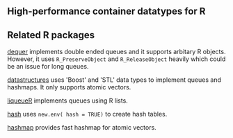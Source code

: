 ## High-performance container datatypes for R



## Related R packages

[dequer](https://CRAN.R-project.org/package=dequer) implements double ended queues and it supports arbitary R objects. However, it uses `R_PreserveObject` and `R_ReleaseObject` heavily which could be an issue for long queues.

[datastructures](https://CRAN.R-project.org/package=datastructures) uses 'Boost' and 'STL' data types to implement queues and hashmaps. It only supports atomic vectors.

[liqueueR](https://CRAN.R-project.org/package=liqueueR) implements queues using R lists.

[hash](https://CRAN.R-project.org/package=hash) uses  `new.env( hash = TRUE)` to create hash tables.

[hashmap](https://CRAN.R-project.org/package=hashmap) provides fast hashmap for atomic vectors.
